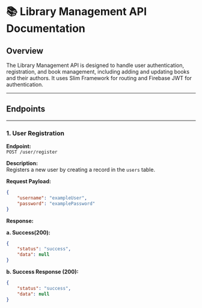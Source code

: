 # 📚 Library Management API Documentation

## Overview
The Library Management API is designed to handle user authentication, registration, and book management, including adding and updating books and their authors. It uses Slim Framework for routing and Firebase JWT for authentication.

---

## Endpoints

---

### 1. User Registration
**Endpoint:**  
`POST /user/register`  

**Description:**  
Registers a new user by creating a record in the `users` table.

**Request Payload:**  
```json
{
    "username": "exampleUser",
    "password": "examplePassword"
}
```
**Response:**

**a. Success(200):**  
```json
{
    "status": "success",
    "data": null
}
```

**b. Success Response (200):**  
```json
{
    "status": "success",
    "data": null
}
```
